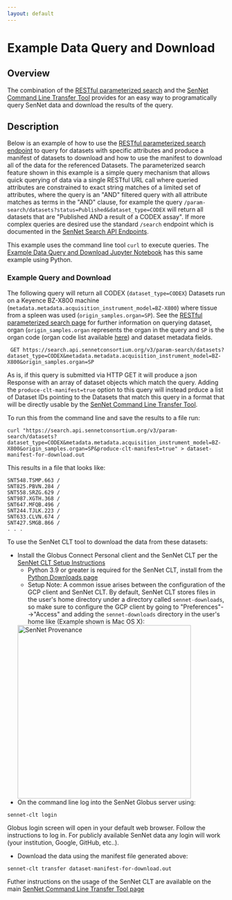 ```yaml
---
layout: default
---
```

# Example Data Query and Download

## Overview
The combination of the [RESTful parameterized search](index.html) and the [SenNet Command Line Transfer Tool](../clt/index.html) provides for an easy way to programatically query SenNet data and download the results of the query.

## Description
Below is an example of how to use the [RESTful parameterized search endpoint](index.html) to query for datasets with specific attributes and produce a manifest of datasets to download and how to use the manifest to download all of the data for the referenced Datasets. The parameterized search feature shown in this example is a simple query mechanism that allows quick querying of data via a single RESTful URL call where queried attributes are constrained to exact string matches of a limited set of attributes, where the query is an "AND" filtered query with all attribute matches as terms in the "AND" clause, for example the query `/param-search/datasets?status=Published&dataset_type=CODEX` will return all datasets that are "Published AND a result of a CODEX assay".  If more complex queries are desired use the standard `/search` endpoint which is documented in the [SenNet Search API Endpoints](https://smart-api.info/ui/7aaf02b838022d564da776b03f357158).

This example uses the command line tool `curl` to execute queries.  The [Example Data Query and Download Jupyter Notebook](https://github.com/sennetconsortium/documentation/blob/libpitt/67-assay-docs/docs/param-search/example-data-query-and-download-jupyter-notebook.ipynb) has this same example using Python.

### Example Query and Download

The following query will return all CODEX (`dataset_type=CODEX`) Datasets run on a Keyence BZ-X800 machine (`metadata.metadata.acquisition_instrument_model=BZ-X800`) where tissue from a spleen was used (`origin_samples.organ=SP`).  See the [RESTful parameterized search page](index.html) for further information on querying dataset, organ (`origin_samples.organ` represents the organ in the query and `SP` is the organ code (organ code list available [here](schema-sample.html#organ-attribute-values)) and dataset metadata fields.

```
 GET https://search.api.sennetconsortium.org/v3/param-search/datasets?dataset_type=CODEX&metadata.metadata.acquisition_instrument_model=BZ-X800&origin_samples.organ=SP
```

As is, if this query is submitted via HTTP GET it will produce a json Response with an array of dataset objects which match the query.  Adding the `produce-clt-manifest=true` option to this query will instead prduce a list of Dataset IDs pointing to the Datasets that match this query in a format that will be directly usable by the [SenNet Command Line Transfer Tool](../clt/index.html).

To run this from the command line and save the results to a file run:
```
curl "https://search.api.sennetconsortium.org/v3/param-search/datasets?dataset_type=CODEX&metadata.metadata.acquisition_instrument_model=BZ-X800&origin_samples.organ=SP&produce-clt-manifest=true" > dataset-manifest-for-download.out
```

This results in a file that looks like:

```
SNT548.TSMP.663 /
SNT825.PBVN.284 /
SNT558.SRZG.629 /
SNT987.XGTH.368 /
SNT647.MFQB.496 /
SNT244.TJLK.223 /
SNT633.CLVN.674 /
SNT427.SMGB.866 /
. . .
```

To use the SenNet CLT tool to download the data from these datasets:

  - Install the Globus Connect Personal client and the SenNet CLT per the [SenNet CLT Setup Instructions](../clt/install-sennet-clt.html)
    - Python 3.9 or greater is required for the SenNet CLT, install from the [Python Downloads page](https://www.python.org/downloads/)
    - Setup Note: A common issue arises between the configuration of the GCP client and SenNet CLT.  By default, SenNet CLT stores files in the user's home directory under a directory called `sennet-downloads`, so make sure to configure the GCP client by going to "Preferences"-->"Access" and adding the `sennet-downloads` directory in the user's home like (Example shown is Mac OS X):<br/>
    <img src="/imgs/globus-properties.jpg" alt="SenNet Provenance" width="400"/>
  - On the command line log into the SenNet Globus server using:
  ```
  sennet-clt login
  ```
  Globus login screen will open in your default web browser.  Follow the instructions to log in.  For publicly available SenNet data any login will work (your institution, Google, GitHub, etc..).
  - Download the data using the manifest file generated above:
  ```
  sennet-clt transfer dataset-manifest-for-download.out
  ```

Futher instructions on the usage of the SenNet CLT are available on the main [SenNet Command Line Transfer Tool page](../clt/index.html)